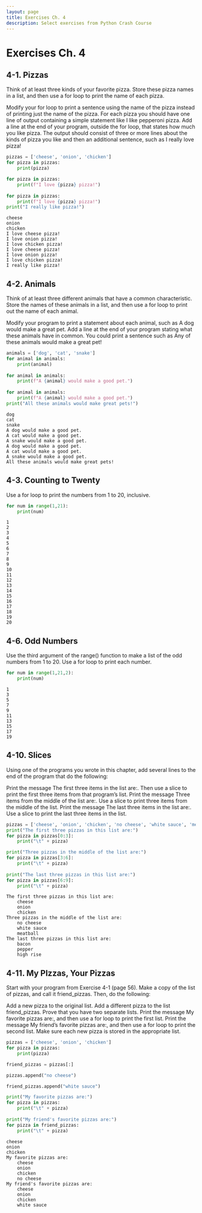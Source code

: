 ```yaml
---
layout: page
title: Exercises Ch. 4
description: Select exercises from Python Crash Course
---
```


# Exercises Ch. 4

## 4-1. Pizzas
Think of at least three kinds of your favorite pizza. Store these pizza names in a list, and then use a for loop to print the name of each pizza.

Modify your for loop to print a sentence using the name of the pizza instead of printing just the name of the pizza. For each pizza you should have one line of output containing a simple statement like I like pepperoni pizza.
Add a line at the end of your program, outside the for loop, that states how much you like pizza. The output should consist of three or more lines about the kinds of pizza you like and then an additional sentence, such as I really love pizza!


```python
pizzas = ['cheese', 'onion', 'chicken']
for pizza in pizzas:
    print(pizza)

for pizza in pizzas:
    print(f"I love {pizza} pizza!")
    
for pizza in pizzas:
    print(f"I love {pizza} pizza!")
print("I really like pizza!")
```

    cheese
    onion
    chicken
    I love cheese pizza!
    I love onion pizza!
    I love chicken pizza!
    I love cheese pizza!
    I love onion pizza!
    I love chicken pizza!
    I really like pizza!


## 4-2. Animals
Think of at least three different animals that have a common characteristic. Store the names of these animals in a list, and then use a for loop to print out the name of each animal.

Modify your program to print a statement about each animal, such as A dog would make a great pet.
Add a line at the end of your program stating what these animals have in common. You could print a sentence such as Any of these animals would make a great pet!


```python
animals = ['dog', 'cat', 'snake']
for animal in animals:
    print(animal)
    
for animal in animals:
    print(f"A {animal} would make a good pet.")
    
for animal in animals:
    print(f"A {animal} would make a good pet.")
print("All these animals would make great pets!")
```

    dog
    cat
    snake
    A dog would make a good pet.
    A cat would make a good pet.
    A snake would make a good pet.
    A dog would make a good pet.
    A cat would make a good pet.
    A snake would make a good pet.
    All these animals would make great pets!


## 4-3. Counting to Twenty
Use a for loop to print the numbers from 1 to 20, inclusive.


```python
for num in range(1,21):
    print(num)
```

    1
    2
    3
    4
    5
    6
    7
    8
    9
    10
    11
    12
    13
    14
    15
    16
    17
    18
    19
    20


## 4-6. Odd Numbers
Use the third argument of the range() function to make a list of the odd numbers from 1 to 20. Use a for loop to print each number.


```python
for num in range(1,21,2):
    print(num)
```

    1
    3
    5
    7
    9
    11
    13
    15
    17
    19


## 4-10. Slices
Using one of the programs you wrote in this chapter, add several lines to the end of the program that do the following:

Print the message The first three items in the list are:. Then use a slice to print the first three items from that program’s list.
Print the message Three items from the middle of the list are:. Use a slice to print three items from the middle of the list.
Print the message The last three items in the list are:. Use a slice to print the last three items in the list.


```python
pizzas = ['cheese', 'onion', 'chicken', 'no cheese', 'white sauce', 'meatball', 'bacon', 'pepper', 'high rise']
print("The first three pizzas in this list are:")
for pizza in pizzas[0:3]:
    print("\t" + pizza)

print("Three pizzas in the middle of the list are:")
for pizza in pizzas[3:6]:
    print("\t" + pizza)
    
print("The last three pizzas in this list are:")
for pizza in pizzas[6:9]:
    print("\t" + pizza)
```

    The first three pizzas in this list are:
    	cheese
    	onion
    	chicken
    Three pizzas in the middle of the list are:
    	no cheese
    	white sauce
    	meatball
    The last three pizzas in this list are:
    	bacon
    	pepper
    	high rise


## 4-11. My PIzzas, Your Pizzas
Start with your program from Exercise 4-1 (page 56). Make a copy of the list of pizzas, and call it friend_pizzas. Then, do the following:

Add a new pizza to the original list.
Add a different pizza to the list friend_pizzas.
Prove that you have two separate lists. Print the message My favorite pizzas are:, and then use a for loop to print the first list. Print the message My friend’s favorite pizzas are:, and then use a for loop to print the second list. Make sure each new pizza is stored in the appropriate list.


```python
pizzas = ['cheese', 'onion', 'chicken']
for pizza in pizzas:
    print(pizza)

friend_pizzas = pizzas[:]

pizzas.append("no cheese")

friend_pizzas.append("white sauce")

print("My favorite pizzas are:")
for pizza in pizzas:
    print("\t" + pizza)
    
print("My friend's favorite pizzas are:")
for pizza in friend_pizzas:
    print("\t" + pizza)
```

    cheese
    onion
    chicken
    My favorite pizzas are:
    	cheese
    	onion
    	chicken
    	no cheese
    My friend's favorite pizzas are:
    	cheese
    	onion
    	chicken
    	white sauce

